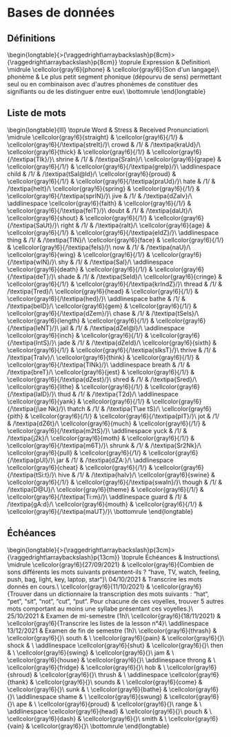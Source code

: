
 
# Bases de données



##  Définitions 


\begin{longtable}{>{\raggedright\arraybackslash}p{8cm}>{\raggedright\arraybackslash}p{8cm}}
\toprule
Expression & Definition\\
\midrule
\cellcolor{gray!6}{phone} & \cellcolor{gray!6}{Son d'un langage}\\
phonème & Le plus petit segment phonique (dépourvu de sens) permettant seul ou en combinaison avec d'autres phonèmes de constituer des signifiants ou de les distinguer entre eux\\
\bottomrule
\end{longtable}



##  Liste de mots 


\begin{longtable}{lll}
\toprule
Word & Stress & Received Pronunciation\\
\midrule
\cellcolor{gray!6}{straight} & \cellcolor{gray!6}{/1/} & \cellcolor{gray!6}{/\textipa{streIt}/}\\
crowd & /1/ & /\textipa{kraUd}/\\
\cellcolor{gray!6}{thick} & \cellcolor{gray!6}{/1/} & \cellcolor{gray!6}{/\textipa{TIk}/}\\
shrine & /1/ & /\textipa{SraIn}/\\
\cellcolor{gray!6}{grape} & \cellcolor{gray!6}{/1/} & \cellcolor{gray!6}{/\textipa{greIp}/}\\
\addlinespace
child & /1/ & /\textipa{tSaI@ld}/\\
\cellcolor{gray!6}{proud} & \cellcolor{gray!6}{/1/} & \cellcolor{gray!6}{/\textipa{praUd}/}\\
hate & /1/ & /\textipa{heIt}/\\
\cellcolor{gray!6}{spring} & \cellcolor{gray!6}{/1/} & \cellcolor{gray!6}{/\textipa{sprIN}/}\\
jive & /1/ & /\textipa{dZaIv}/\\
\addlinespace
\cellcolor{gray!6}{faith} & \cellcolor{gray!6}{/1/} & \cellcolor{gray!6}{/\textipa{feIT}/}\\
doubt & /1/ & /\textipa{daUt}/\\
\cellcolor{gray!6}{shout} & \cellcolor{gray!6}{/1/} & \cellcolor{gray!6}{/\textipa{SaUt}/}\\
right & /1/ & /\textipa{raIt}/\\
\cellcolor{gray!6}{age} & \cellcolor{gray!6}{/1/} & \cellcolor{gray!6}{/\textipa{eIdZ}/}\\
\addlinespace
thing & /1/ & /\textipa{TIN}/\\
\cellcolor{gray!6}{face} & \cellcolor{gray!6}{/1/} & \cellcolor{gray!6}{/\textipa{feIs}/}\\
now & /1/ & /\textipa{naU}/\\
\cellcolor{gray!6}{wing} & \cellcolor{gray!6}{/1/} & \cellcolor{gray!6}{/\textipa{wIN}/}\\
shy & /1/ & /\textipa{SaI}/\\
\addlinespace
\cellcolor{gray!6}{death} & \cellcolor{gray!6}{/1/} & \cellcolor{gray!6}{/\textipa{deT}/}\\
shade & /1/ & /\textipa{SeId}/\\
\cellcolor{gray!6}{cringe} & \cellcolor{gray!6}{/1/} & \cellcolor{gray!6}{/\textipa{krIndZ}/}\\
thread & /1/ & /\textipa{Tred}/\\
\cellcolor{gray!6}{head} & \cellcolor{gray!6}{/1/} & \cellcolor{gray!6}{/\textipa{hed}/}\\
\addlinespace
bathe & /1/ & /\textipa{beID}/\\
\cellcolor{gray!6}{gem} & \cellcolor{gray!6}{/1/} & \cellcolor{gray!6}{/\textipa{dZem}/}\\
chase & /1/ & /\textipa{tSeIs}/\\
\cellcolor{gray!6}{length} & \cellcolor{gray!6}{/1/} & \cellcolor{gray!6}{/\textipa{leNT}/}\\
jail & /1/ & /\textipa{dZeI@l}/\\
\addlinespace
\cellcolor{gray!6}{inch} & \cellcolor{gray!6}{/1/} & \cellcolor{gray!6}{/\textipa{IntS}/}\\
jade & /1/ & /\textipa{dZeId}/\\
\cellcolor{gray!6}{sixth} & \cellcolor{gray!6}{/1/} & \cellcolor{gray!6}{/\textipa{sIksT}/}\\
thrive & /1/ & /\textipa{TraIv}/\\
\cellcolor{gray!6}{think} & \cellcolor{gray!6}{/1/} & \cellcolor{gray!6}{/\textipa{TINk}/}\\
\addlinespace
breath & /1/ & /\textipa{breT}/\\
\cellcolor{gray!6}{jest} & \cellcolor{gray!6}{/1/} & \cellcolor{gray!6}{/\textipa{dZest}/}\\
shred & /1/ & /\textipa{Sred}/\\
\cellcolor{gray!6}{lithe} & \cellcolor{gray!6}{/1/} & \cellcolor{gray!6}{/\textipa{laID}/}\\
thud & /1/ & /\textipa{T2d}/\\
\addlinespace
\cellcolor{gray!6}{yank} & \cellcolor{gray!6}{/1/} & \cellcolor{gray!6}{/\textipa{j\ae Nk}/}\\
thatch & /1/ & /\textipa{T\ae tS}/\\
\cellcolor{gray!6}{pith} & \cellcolor{gray!6}{/1/} & \cellcolor{gray!6}{/\textipa{pIT}/}\\
jot & /1/ & /\textipa{dZ6t}/\\
\cellcolor{gray!6}{much} & \cellcolor{gray!6}{/1/} & \cellcolor{gray!6}{/\textipa{m2tS}/}\\
\addlinespace
yuck & /1/ & /\textipa{j2k}/\\
\cellcolor{gray!6}{moth} & \cellcolor{gray!6}{/1/} & \cellcolor{gray!6}{/\textipa{m6T}/}\\
shrunk & /1/ & /\textipa{Sr2Nk}/\\
\cellcolor{gray!6}{pull} & \cellcolor{gray!6}{/1/} & \cellcolor{gray!6}{/\textipa{pUl}/}\\
jar & /1/ & /\textipa{dZA:}/\\
\addlinespace
\cellcolor{gray!6}{cheat} & \cellcolor{gray!6}{/1/} & \cellcolor{gray!6}{/\textipa{tSi:t}/}\\
hive & /1/ & /\textipa{haIv}/\\
\cellcolor{gray!6}{swine} & \cellcolor{gray!6}{/1/} & \cellcolor{gray!6}{/\textipa{swaIn}/}\\
though & /1/ & /\textipa{D@U}/\\
\cellcolor{gray!6}{theme} & \cellcolor{gray!6}{/1/} & \cellcolor{gray!6}{/\textipa{Ti:m}/}\\
\addlinespace
guard & /1/ & /\textipa{gA:d}/\\
\cellcolor{gray!6}{mouth} & \cellcolor{gray!6}{/1/} & \cellcolor{gray!6}{/\textipa{maUT}/}\\
\bottomrule
\end{longtable}



##  Échéances 


\begin{longtable}{>{\raggedright\arraybackslash}p{3cm}>{\raggedright\arraybackslash}p{13cm}}
\toprule
Échéances & Instructions\\
\midrule
\cellcolor{gray!6}{27/09/2021} & \cellcolor{gray!6}{Combien de sons différents les mots suivants présentent-ils ?  “have, TV, watch, feeling, push, bag, light, key, laptop, star“}\\
04/10/2021 & Transcrire les mots donnés en cours.\\
\cellcolor{gray!6}{11/10/2021} & \cellcolor{gray!6}{Trouver dans un dictionnaire la transcription des mots suivants : “hat“, “pet“, “sit“, “not“, “cut“, “put“. Pour chacune de ces voyelles, trouver 5 autres mots comportant au moins une syllabe présentant ces voyelles.}\\
25/10/2021 & Examen de mi-semestre (1h)\\
\cellcolor{gray!6}{18/11/2021} & \cellcolor{gray!6}{Transcrire les listes de la lesson n°4}\\
\addlinespace
13/12/2021 & Examen de fin de semestre (1h)\\
\cellcolor{gray!6}{thrash} & \cellcolor{gray!6}{}\\
south & \\
\cellcolor{gray!6}{pain} & \cellcolor{gray!6}{}\\
shock & \\
\addlinespace
\cellcolor{gray!6}{shut} & \cellcolor{gray!6}{}\\
then & \\
\cellcolor{gray!6}{swing} & \cellcolor{gray!6}{}\\
jam & \\
\cellcolor{gray!6}{house} & \cellcolor{gray!6}{}\\
\addlinespace
throng & \\
\cellcolor{gray!6}{fridge} & \cellcolor{gray!6}{}\\
hob & \\
\cellcolor{gray!6}{shroud} & \cellcolor{gray!6}{}\\
thrush & \\
\addlinespace
\cellcolor{gray!6}{thank} & \cellcolor{gray!6}{}\\
sounds & \\
\cellcolor{gray!6}{come} & \cellcolor{gray!6}{}\\
sunk & \\
\cellcolor{gray!6}{bathe} & \cellcolor{gray!6}{}\\
\addlinespace
shame & \\
\cellcolor{gray!6}{swung} & \cellcolor{gray!6}{}\\
ape & \\
\cellcolor{gray!6}{proud} & \cellcolor{gray!6}{}\\
range & \\
\addlinespace
\cellcolor{gray!6}{head} & \cellcolor{gray!6}{}\\
pouch & \\
\cellcolor{gray!6}{dash} & \cellcolor{gray!6}{}\\
smith & \\
\cellcolor{gray!6}{vain} & \cellcolor{gray!6}{}\\
\bottomrule
\end{longtable}




